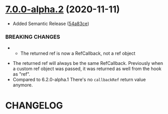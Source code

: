 # [7.0.0-alpha.2](https://github.com/ZeeCoder/use-resize-observer/compare/v7.0.0-alpha.1...v7.0.0-alpha.2) (2020-11-11)


* Added Semantic Release ([54a83ce](https://github.com/ZeeCoder/use-resize-observer/commit/54a83cede6fcb8dbfa9e0f9a0ea2f1f4557b606f))


### BREAKING CHANGES

* - The returned ref is now a RefCallback, not a ref object
- The returned ref will always be the same RefCallback.
  Previously when a custom ref object was passed, it was returned as well from
  the hook as "ref".
- Compared to 6.2.0-alpha.1 There's no `callbackRef` return value
  anymore.

# CHANGELOG
